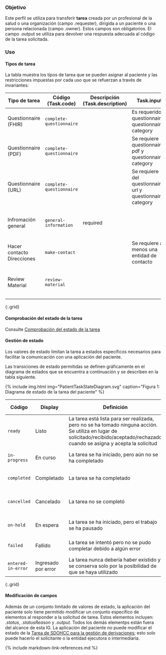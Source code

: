### Objetivo
Este perfil se utiliza para transferir **tarea** creada por un profesional de la salud o una organización (campo .requester), dirigida a un paciente o una persona relacionada (campo .owner). Estos campos son obligatorios. El campo .output se utiliza para devolver una respuesta adecuada al código de la tarea solicitada.

### Uso

#### Tipos de tarea

La tabla muestra los tipos de tarea que se pueden asignar al paciente y las restricciones impuestas por cada uso que se refuerzan a través de invariantes:


|  Tipo de tarea    | Código (Task.code) | Descripción (Task.description) | Task.input |  Task.output | Task.focus |
| ----------------- | ------------------ | ------------------------------ | ---------- |------------- | -------- |
| Questionnaire (FHIR)| `complete-questionnaire` |  | Es requerido questionnaire, questionnaire-category | Si está presente, questionnaire-response   | |
| Questionnaire (PDF)| `complete-questionnaire`  | | Se requiere questionnaire-pdf y questionnaire-category | If present, questionnaire-pdf-completed   | |
| Questionnaire (URL)| `complete-questionnaire` | | Se requiere del questionnaire-url y questionnaire-category  |     | |
| Infromación general  | `general-information` | required |        | Si está presente, general-information-response |  |
| Hacer contacto Direcciones |  `make-contact` |  | Se requiere al menos una entidad de contacto | Si está presente, contacto elegido |
| Review Material | `review-material` | |  | | Se requiere referencia de un documento |
{:.grid}

#### Comprobación del estado de la tarea

Consulte [Comprobación del estado de la tarea](8-checking_taks_status.html)

#### Gestión de estado

Los valores de estado limitan la tarea a estados específicos necesarios para facilitar la comunicación con una aplicación del paciente.

Las transiciones de estado permitidas se definen gráficamente en el diagrama de estados que se encuentra a continuación y se describen en la tabla siguiente. 

{% include img.html img="PatientTaskStateDiagram.svg" caption="Figura 1: Diagrama de estado de la tarea del paciente" %}

| Código | Display | Definición | Establecido por |
| ------ | ------- | ---------- | --------------- |
| `ready` | Listo | La tarea está lista para ser realizada, pero no se ha tomado ninguna acción. Se utiliza en lugar de solicitado/recibido/aceptado/rechazado cuando se asigna y acepta la solicitud | Solicitante |
| `in-progress` | En curso | La tarea se ha iniciado, pero aún no se ha completado | Aplicación para pacientes |
| `completed` | Completado | La tarea se ha completado |  Aplicación para pacientes |
| `cancelled`  | Cancelado  | La tarea no se completó | Aplicación para el solicitante o paciente |
| `on-hold`  | En espera | La tarea se ha iniciado, pero el trabajo se ha pausado | Aplicación para pacientes |
| `failed` | Fallido | La tarea se intentó pero no se pudo completar debido a algún error | Aplicación para pacientes |
| `entered-in-error` | Ingresado por error | La tarea nunca debería haber existido y se conserva solo por la posibilidad de que se haya utilizado | Solicitante |
{:.grid}

#### Modificación de campos

Además de un conjunto limitado de valores de estado, la aplicación del paciente solo tiene permitido modificar un conjunto específico de elementos al responder a la solicitud de tarea. Estos elementos incluyen: *.status*, *.statusReason* y *.output*. Todos los demás elementps están fuera del alcance de esta IG. La aplicación del paciente no puede modificar el estado de la [Tarea de SDOHCC para la gestión de derivaciones](StructureDefinition-SDOHCC-TaskForReferralManagementCL.html); esto solo puede hacerlo el solicitante o la entidad ejecutora o intermediaria. 

{% include markdown-link-references.md %}
